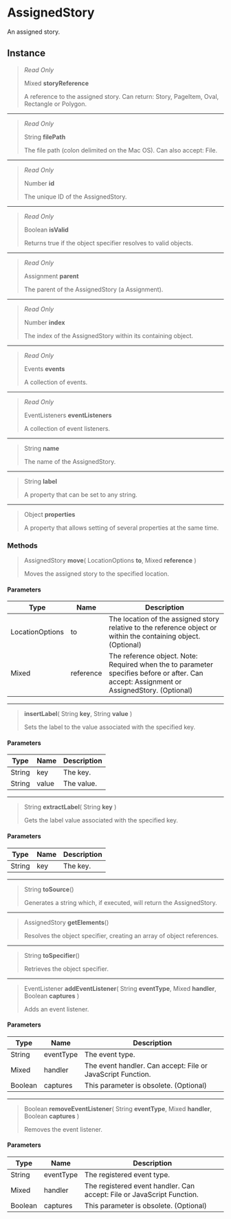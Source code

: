 # AssignedStory
An assigned story.

## Instance
> *Read Only* 
> 
> Mixed **storyReference** 
>
> A reference to the assigned story. Can return: Story, PageItem, Oval, Rectangle or Polygon.
*** 
> *Read Only* 
> 
> String **filePath** 
>
> The file path (colon delimited on the Mac OS). Can also accept: File.
*** 
> *Read Only* 
> 
> Number **id** 
>
> The unique ID of the AssignedStory.
*** 
> *Read Only* 
> 
> Boolean **isValid** 
>
> Returns true if the object specifier resolves to valid objects.
*** 
> *Read Only* 
> 
> Assignment **parent** 
>
> The parent of the AssignedStory (a Assignment).
*** 
> *Read Only* 
> 
> Number **index** 
>
> The index of the AssignedStory within its containing object.
*** 
> *Read Only* 
> 
> Events **events** 
>
> A collection of events.
*** 
> *Read Only* 
> 
> EventListeners **eventListeners** 
>
> A collection of event listeners.
*** 
> String **name** 
>
> The name of the AssignedStory.
*** 
> String **label** 
>
> A property that can be set to any string.
*** 
> Object **properties** 
>
> A property that allows setting of several properties at the same time.

### Methods
> AssignedStory **move**( LocationOptions **to**, Mixed **reference** )
> 
> Moves the assigned story to the specified location.
#### Parameters
| Type | Name | Description |
|---|---|---|
| LocationOptions | to | The location of the assigned story relative to the reference object or within the containing object. (Optional) |
| Mixed | reference | The reference object. Note: Required when the to parameter specifies before or after. Can accept: Assignment or AssignedStory. (Optional) |

*** 
> **insertLabel**( String **key**, String **value** )
> 
> Sets the label to the value associated with the specified key.
#### Parameters
| Type | Name | Description |
|---|---|---|
| String | key | The key. |
| String | value | The value. |

*** 
> String **extractLabel**( String **key** )
> 
> Gets the label value associated with the specified key.
#### Parameters
| Type | Name | Description |
|---|---|---|
| String | key | The key. |

*** 
> String **toSource**()
> 
> Generates a string which, if executed, will return the AssignedStory.
*** 
> AssignedStory **getElements**()
> 
> Resolves the object specifier, creating an array of object references.
*** 
> String **toSpecifier**()
> 
> Retrieves the object specifier.
*** 
> EventListener **addEventListener**( String **eventType**, Mixed **handler**, Boolean **captures** )
> 
> Adds an event listener.
#### Parameters
| Type | Name | Description |
|---|---|---|
| String | eventType | The event type. |
| Mixed | handler | The event handler. Can accept: File or JavaScript Function. |
| Boolean | captures | This parameter is obsolete. (Optional) |

*** 
> Boolean **removeEventListener**( String **eventType**, Mixed **handler**, Boolean **captures** )
> 
> Removes the event listener.
#### Parameters
| Type | Name | Description |
|---|---|---|
| String | eventType | The registered event type. |
| Mixed | handler | The registered event handler. Can accept: File or JavaScript Function. |
| Boolean | captures | This parameter is obsolete. (Optional) |


